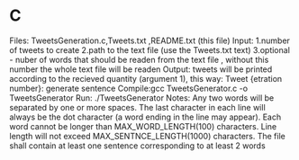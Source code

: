 # C

Files: TweetsGeneration.c,Tweets.txt ,README.txt (this file)
Input:
1.number of tweets to create
2.path to the text file (use the Tweets.txt text)
3.optional - nuber of words that should be readen from the text file , without this number the whole text file will be readen
Output: tweets will be printed according to the recieved quantity (argument 1), this way: Tweet {etration number}: generate sentence
Compile:gcc TweetsGenerator.c -o TweetsGenerator 
Run: ./TweetsGenerator
Notes: 
Any two words will be separated by one or more spaces.
The last character in each line will always be the dot character (a word ending in the line may appear).
Each word cannot be longer than MAX_WORD_LENGTH(100) characters.
Line length will not exceed MAX_SENTNCE_LENGTH(1000) characters.
The file shall contain at least one sentence corresponding to at least 2 words
